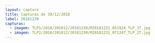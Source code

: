 ```yaml
---
layout: capture
title: Capturas de 30/12/2018
label: 20181230
capturas:
  - imagem: TLP1/2018/201812/20181230/M20181231_051924_TLP_1T.jpg
  - imagem: TLP2/2018/201812/20181230/M20181231_071247_TLP_2T.jpg
---
```

